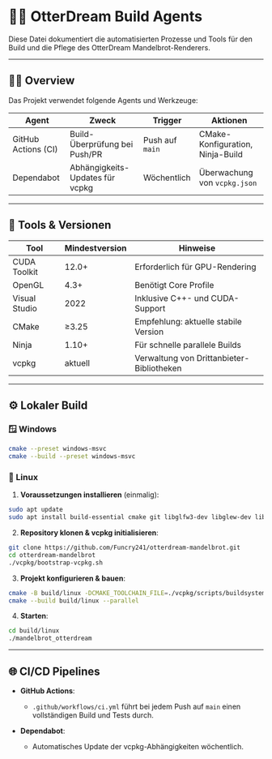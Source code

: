 # 👩‍💻 OtterDream Build Agents

Diese Datei dokumentiert die automatisierten Prozesse und Tools für den Build und die Pflege des OtterDream Mandelbrot-Renderers.

---

## 🧑‍🔬 Overview

Das Projekt verwendet folgende Agents und Werkzeuge:

| Agent               | Zweck                           | Trigger         | Aktionen                         |
| ------------------- | ------------------------------- | --------------- | -------------------------------- |
| GitHub Actions (CI) | Build-Überprüfung bei Push/PR   | Push auf `main` | CMake-Konfiguration, Ninja-Build |
| Dependabot          | Abhängigkeits-Updates für vcpkg | Wöchentlich     | Überwachung von `vcpkg.json`     |

---

## 🧰 Tools & Versionen

| Tool          | Mindestversion | Hinweise                                  |
| ------------- | -------------- | ----------------------------------------- |
| CUDA Toolkit  | 12.0+          | Erforderlich für GPU-Rendering            |
| OpenGL        | 4.3+           | Benötigt Core Profile                     |
| Visual Studio | 2022           | Inklusive C++- und CUDA-Support           |
| CMake         | ≥3.25          | Empfehlung: aktuelle stabile Version      |
| Ninja         | 1.10+          | Für schnelle parallele Builds             |
| vcpkg         | aktuell        | Verwaltung von Drittanbieter-Bibliotheken |

---

## ⚙️ Lokaler Build

### 🪟 Windows

```bash
cmake --preset windows-msvc
cmake --build --preset windows-msvc
```

### 🐗 Linux

1. **Voraussetzungen installieren** (einmalig):

```bash
sudo apt update
sudo apt install build-essential cmake git libglfw3-dev libglew-dev libcuda1-525 nvidia-cuda-toolkit
```

2. **Repository klonen & vcpkg initialisieren**:

```bash
git clone https://github.com/Funcry241/otterdream-mandelbrot.git
cd otterdream-mandelbrot
./vcpkg/bootstrap-vcpkg.sh
```

3. **Projekt konfigurieren & bauen**:

```bash
cmake -B build/linux -DCMAKE_TOOLCHAIN_FILE=./vcpkg/scripts/buildsystems/vcpkg.cmake -DCMAKE_BUILD_TYPE=Release
cmake --build build/linux --parallel
```

4. **Starten**:

```bash
cd build/linux
./mandelbrot_otterdream
```

---

## 🌐 CI/CD Pipelines

* **GitHub Actions**:

  * `.github/workflows/ci.yml` führt bei jedem Push auf `main` einen vollständigen Build und Tests durch.
* **Dependabot**:

  * Automatisches Update der vcpkg-Abhängigkeiten wöchentlich.
